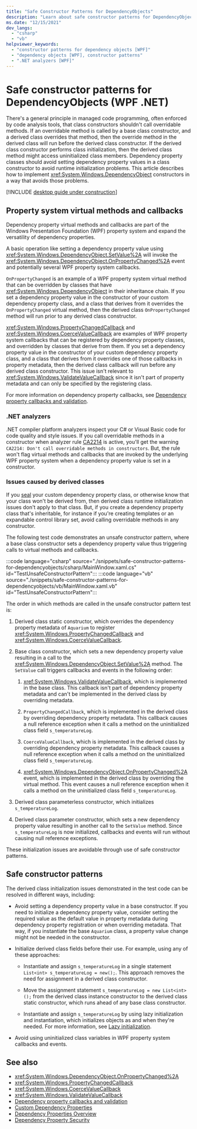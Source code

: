 ```yaml
---
title: "Safe Constructor Patterns for DependencyObjects"
description: "Learn about safe constructor patterns for DependencyObjects in Windows Presentation Foundation (WPF)."
ms.date: "12/15/2021"
dev_langs:
  - "csharp"
  - "vb"
helpviewer_keywords:
  - "constructor patterns for dependency objects [WPF]"
  - "dependency objects [WPF], constructor patterns"
  - ".NET analyzers [WPF]"
---
```

<!-- The acrolinx score was 91 on 12/15/2021-->

# Safe constructor patterns for DependencyObjects (WPF .NET)

There's a general principle in managed code programming, often enforced by code analysis tools, that class constructors shouldn't call overridable methods. If an overridable method is called by a base class constructor, and a derived class overrides that method, then the override method in the derived class will run before the derived class constructor. If the derived class constructor performs class initialization, then the derived class method might access uninitialized class members. Dependency property classes should avoid setting dependency property values in a class constructor to avoid runtime initialization problems. This article describes how to implement <xref:System.Windows.DependencyObject> constructors in a way that avoids those problems.

[!INCLUDE [desktop guide under construction](../../includes/desktop-guide-preview-note.md)]

## Property system virtual methods and callbacks

Dependency property virtual methods and callbacks are part of the Windows Presentation Foundation (WPF) property system and expand the versatility of dependency properties.

A basic operation like setting a dependency property value using <xref:System.Windows.DependencyObject.SetValue%2A> will invoke the <xref:System.Windows.DependencyObject.OnPropertyChanged%2A> event and potentially several WPF property system callbacks.

`OnPropertyChanged` is an example of a WPF property system virtual method that can be overridden by classes that have <xref:System.Windows.DependencyObject> in their inheritance chain. If you set a dependency property value in the constructor of your custom dependency property class, and a class that derives from it overrides the `OnPropertyChanged` virtual method, then the derived class `OnPropertyChanged` method will run prior to any derived class constructor.

<xref:System.Windows.PropertyChangedCallback> and <xref:System.Windows.CoerceValueCallback> are examples of WPF property system callbacks that can be registered by dependency property classes, and overridden by classes that derive from them. If you set a dependency property value in the constructor of your custom dependency property class, and a class that derives from it overrides one of those callbacks in property metadata, then the derived class callback will run before any derived class constructor. This issue isn't relevant to <xref:System.Windows.ValidateValueCallback> since it isn't part of property metadata and can only be specified by the registering class.

For more information on dependency property callbacks, see [Dependency property callbacks and validation](dependency-property-callbacks-and-validation.md).

### .NET analyzers

.NET compiler platform analyzers inspect your C# or Visual Basic code for code quality and style issues. If you call overridable methods in a constructor when analyzer rule [CA2214](/dotnet/fundamentals/code-analysis/quality-rules/ca2214) is active, you'll get the warning `CA2214: Don't call overridable methods in constructors`. But, the rule won't flag virtual methods and callbacks that are invoked by the underlying WPF property system when a dependency property value is set in a constructor.

### Issues caused by derived classes

If you [seal](/dotnet/csharp/language-reference/keywords/sealed) your custom dependency property class, or otherwise know that your class won't be derived from, then derived class runtime initialization issues don't apply to that class. But, if you create a dependency property class that's inheritable, for instance if you're creating templates or an expandable control library set, avoid calling overridable methods in any constructor.

The following test code demonstrates an unsafe constructor pattern, where a base class constructor sets a dependency property value thus triggering calls to virtual methods and callbacks.

:::code language="csharp" source="./snippets/safe-constructor-patterns-for-dependencyobjects/csharp/MainWindow.xaml.cs" id="TestUnsafeConstructorPattern":::
:::code language="vb" source="./snippets/safe-constructor-patterns-for-dependencyobjects/vb/MainWindow.xaml.vb" id="TestUnsafeConstructorPattern":::

The order in which methods are called in the unsafe constructor pattern test is:

1. Derived class static constructor, which overrides the dependency property metadata of `Aquarium` to register <xref:System.Windows.PropertyChangedCallback> and <xref:System.Windows.CoerceValueCallback>.

1. Base class constructor, which sets a new dependency property value resulting in a call to the <xref:System.Windows.DependencyObject.SetValue%2A> method. The `SetValue` call triggers callbacks and events in the following order:

    1. <xref:System.Windows.ValidateValueCallback>, which is implemented in the base class. This callback isn't part of dependency property metadata and can't be implemented in the derived class by overriding metadata.

    1. `PropertyChangedCallback`, which is implemented in the derived class by overriding dependency property metadata. This callback causes a null reference exception when it calls a method on the uninitialized class field `s_temperatureLog`.

    1. `CoerceValueCallback`, which is implemented in the derived class by overriding dependency property metadata. This callback causes a null reference exception when it calls a method on the uninitialized class field `s_temperatureLog`.
  
    1. <xref:System.Windows.DependencyObject.OnPropertyChanged%2A> event, which is implemented in the derived class by overriding the virtual method. This event causes a null reference exception when it calls a method on the uninitialized class field `s_temperatureLog`.

1. Derived class parameterless constructor, which initializes `s_temperatureLog`.

1. Derived class parameter constructor, which sets a new dependency property value resulting in another call to the `SetValue` method. Since `s_temperatureLog` is now initialized, callbacks and events will run without causing null reference exceptions.

These initialization issues are avoidable through use of safe constructor patterns.

## Safe constructor patterns

The derived class initialization issues demonstrated in the test code can be resolved in different ways, including:

- Avoid setting a dependency property value in a base constructor. If you need to initialize a dependency property value, consider setting the required value as the default value in property metadata during dependency property registration or when overriding metadata. That way, if you instantiate the base `Aquarium` class, a property value change might not be needed in the constructor.

- Initialize derived class fields before their use. For example, using any of these approaches:

  - Instantiate and assign `s_temperatureLog` in a single statement `List<int> s_temperatureLog = new();`. This approach removes the need for assignment in a derived class constructor.

  - Move the assignment statement `s_temperatureLog = new List<int>();` from the derived class instance constructor to the derived class static constructor, which runs ahead of any base class constructor.

  - Instantiate and assign `s_temperatureLog` by using lazy initialization and instantiation, which initializes objects as and when they're needed. For more information, see [Lazy initialization](/dotnet/framework/performance/lazy-initialization).

- Avoid using uninitialized class variables in WPF property system callbacks and events.

## See also

- <xref:System.Windows.DependencyObject.OnPropertyChanged%2A>
- <xref:System.Windows.PropertyChangedCallback>
- <xref:System.Windows.CoerceValueCallback>
- <xref:System.Windows.ValidateValueCallback>
- [Dependency property callbacks and validation](dependency-property-callbacks-and-validation.md)
- [Custom Dependency Properties](custom-dependency-properties.md)
- [Dependency Properties Overview](dependency-properties-overview.md)
- [Dependency Property Security](dependency-property-security.md)
